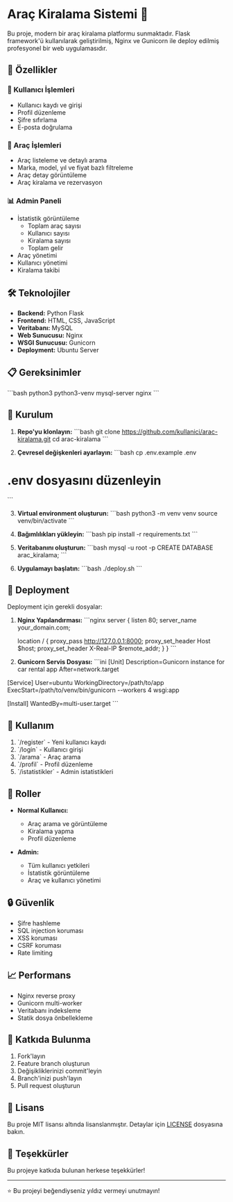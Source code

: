 # Araç Kiralama Sistemi 🚗

Bu proje, modern bir araç kiralama platformu sunmaktadır. Flask framework'ü kullanılarak geliştirilmiş, Nginx ve Gunicorn ile deploy edilmiş profesyonel bir web uygulamasıdır.

## 🌟 Özellikler

### 👥 Kullanıcı İşlemleri
- Kullanıcı kaydı ve girişi
- Profil düzenleme
- Şifre sıfırlama
- E-posta doğrulama

### 🚙 Araç İşlemleri
- Araç listeleme ve detaylı arama
- Marka, model, yıl ve fiyat bazlı filtreleme
- Araç detay görüntüleme
- Araç kiralama ve rezervasyon

### 📊 Admin Paneli
- İstatistik görüntüleme
  - Toplam araç sayısı
  - Kullanıcı sayısı
  - Kiralama sayısı
  - Toplam gelir
- Araç yönetimi
- Kullanıcı yönetimi
- Kiralama takibi

## 🛠️ Teknolojiler

- **Backend:** Python Flask
- **Frontend:** HTML, CSS, JavaScript
- **Veritabanı:** MySQL
- **Web Sunucusu:** Nginx
- **WSGI Sunucusu:** Gunicorn
- **Deployment:** Ubuntu Server

## 📋 Gereksinimler

\`\`\`bash
python3
python3-venv
mysql-server
nginx
\`\`\`

## 🚀 Kurulum

1. **Repo'yu klonlayın:**
\`\`\`bash
git clone https://github.com/kullanici/arac-kiralama.git
cd arac-kiralama
\`\`\`

2. **Çevresel değişkenleri ayarlayın:**
\`\`\`bash
cp .env.example .env
# .env dosyasını düzenleyin
\`\`\`

3. **Virtual environment oluşturun:**
\`\`\`bash
python3 -m venv venv
source venv/bin/activate
\`\`\`

4. **Bağımlılıkları yükleyin:**
\`\`\`bash
pip install -r requirements.txt
\`\`\`

5. **Veritabanını oluşturun:**
\`\`\`bash
mysql -u root -p
CREATE DATABASE arac_kiralama;
\`\`\`

6. **Uygulamayı başlatın:**
\`\`\`bash
./deploy.sh
\`\`\`

## 🔧 Deployment

Deployment için gerekli dosyalar:

1. **Nginx Yapılandırması:**
\`\`\`nginx
server {
    listen 80;
    server_name your_domain.com;
    
    location / {
        proxy_pass http://127.0.0.1:8000;
        proxy_set_header Host $host;
        proxy_set_header X-Real-IP $remote_addr;
    }
}
\`\`\`

2. **Gunicorn Servis Dosyası:**
\`\`\`ini
[Unit]
Description=Gunicorn instance for car rental app
After=network.target

[Service]
User=ubuntu
WorkingDirectory=/path/to/app
ExecStart=/path/to/venv/bin/gunicorn --workers 4 wsgi:app

[Install]
WantedBy=multi-user.target
\`\`\`

## 📝 Kullanım

1. \`/register\` - Yeni kullanıcı kaydı
2. \`/login\` - Kullanıcı girişi
3. \`/arama\` - Araç arama
4. \`/profil\` - Profil düzenleme
5. \`/istatistikler\` - Admin istatistikleri

## 👥 Roller

- **Normal Kullanıcı:**
  - Araç arama ve görüntüleme
  - Kiralama yapma
  - Profil düzenleme

- **Admin:**
  - Tüm kullanıcı yetkileri
  - İstatistik görüntüleme
  - Araç ve kullanıcı yönetimi

## 🔒 Güvenlik

- Şifre hashleme
- SQL injection koruması
- XSS koruması
- CSRF koruması
- Rate limiting

## 📈 Performans

- Nginx reverse proxy
- Gunicorn multi-worker
- Veritabanı indeksleme
- Statik dosya önbellekleme

## 🤝 Katkıda Bulunma

1. Fork'layın
2. Feature branch oluşturun
3. Değişikliklerinizi commit'leyin
4. Branch'inizi push'layın
5. Pull request oluşturun

## 📄 Lisans

Bu proje MIT lisansı altında lisanslanmıştır. Detaylar için [LICENSE](LICENSE) dosyasına bakın.



## 🙏 Teşekkürler

Bu projeye katkıda bulunan herkese teşekkürler!

---

⭐️ Bu projeyi beğendiyseniz yıldız vermeyi unutmayın!
